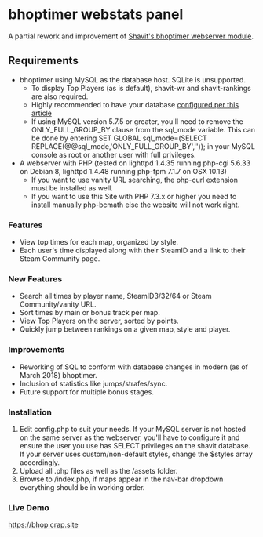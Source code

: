 # bhoptimer webstats panel

A partial rework and improvement of [Shavit's bhoptimer webserver module](https://github.com/shavitush/bhoptimer).

## Requirements

* bhoptimer using MySQL as the database host. SQLite is unsupported.
  * To display Top Players (as is default), shavit-wr and shavit-rankings are also required.
  * Highly recommended to have your database [configured per this article](https://github.com/shavitush/bhoptimer/wiki/4.2.-Extra:-Updating-(Database))
  * If using MySQL version 5.7.5 or greater, you'll need to remove the ONLY_FULL_GROUP_BY clause from the sql_mode variable. This can be done by entering SET GLOBAL sql_mode=(SELECT REPLACE(@@sql_mode,'ONLY_FULL_GROUP_BY','')); in your MySQL console as root or another user with full privileges.
* A webserver with PHP (tested on lighttpd 1.4.35 running php-cgi 5.6.33 on Debian 8, lighttpd 1.4.48 running php-fpm 7.1.7 on OSX 10.13)
  * If you want to use vanity URL searching, the php-curl extension must be installed as well.
  * If you want to use this Site with PHP 7.3.x or higher you need to install manually php-bcmath else the website will not work right. 

### Features

* View top times for each map, organized by style.
* Each user's time displayed along with their SteamID and a link to 
their Steam Community page.

### New Features

* Search all times by player name, SteamID3/32/64 or Steam Community/vanity URL.
* Sort times by main or bonus track per map.
* View Top Players on the server, sorted by points.
* Quickly jump between rankings on a given map, style and player.

### Improvements

* Reworking of SQL to conform with database changes in modern (as of March 2018) bhoptimer.
* Inclusion of statistics like jumps/strafes/sync.
* Future support for multiple bonus stages.

### Installation

1. Edit config.php to suit your needs. If your MySQL server is not 
hosted on the same server as the webserver, you'll have to configure it 
and ensure the user you use has SELECT privileges on the shavit 
database. If your server uses custom/non-default styles, change the 
$styles array accordingly. 
2. Upload all .php files as well as the /assets folder.
3. Browse to /index.php, if maps appear in the nav-bar dropdown everything should be in working order.

### Live Demo

https://bhop.crap.site
